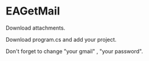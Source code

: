 # EAGetMail
Download attachments.


Download program.cs and add  your project.

Don't forget to change "your gmail" , "your password".
